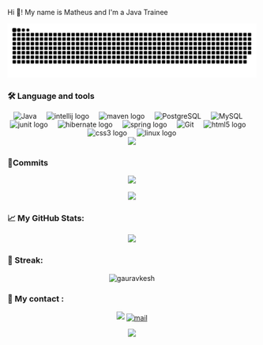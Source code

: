 Hi 👋! My name is Matheus and I'm a Java Trainee</h7>


<picture>
  <source media="(prefers-color-scheme: dark)" srcset="https://raw.githubusercontent.com/platane/platane/output/github-contribution-grid-snake-dark.svg">
  <source media="(prefers-color-scheme: dark)" srcset="https://raw.githubusercontent.com/platane/platane/output/github-contribution-grid-snake.svg">
  <img alt="github contribution grid snake animation" src="https://raw.githubusercontent.com/platane/platane/output/github-contribution-grid-snake.svg">
</picture>

<h3 align="left">🛠 Language and tools</h3>

<div align="center" style="margin-bottom: 15px">
    <img alt="Java" width="45" height="45" src="https://raw.githubusercontent.com/HighAmbition211/HighAmbition211/auxiliary/languages/java.svg" />
  <img width="12" />
      <img src="https://cdn.jsdelivr.net/gh/devicons/devicon/icons/intellij/intellij-original.svg" height="40" alt="intellij logo"  />
  <img width="12" />
    <img src="https://miro.medium.com/v2/resize:fit:450/1*kbSGIVukG6lL7JtAa9wiDA.png" height="40" alt="maven logo" />
    <img width="12" />
      <img alt="PostgreSQL" width="45" height="45" src="https://raw.githubusercontent.com/HighAmbition211/HighAmbition211/auxiliary/databases/postgres.svg" />
  <img width="12" />
     <img alt="MySQL" width="45" height="45" src="https://raw.githubusercontent.com/HighAmbition211/HighAmbition211/auxiliary/databases/mysql.svg" />
  <img width="12" />
    <img src="https://junit.org/junit5/assets/img/junit5-logo.png" height="40" alt="junit logo" />
   <img width="12" />
    <img src="https://cdn.freebiesupply.com/logos/large/2x/hibernate-logo-png-transparent.png" height="40" alt="hibernate logo" />
    <img width="12" />
    <img src="https://cdn.jsdelivr.net/gh/devicons/devicon/icons/spring/spring-original.svg" height="40" alt="spring logo" />
    <img width="12" />
   <img alt="Git" width="45" height="45" src="https://raw.githubusercontent.com/HighAmbition211/HighAmbition211/auxiliary/tools/Github.gif" />
  <img width="12" />
  <img src="https://cdn.jsdelivr.net/gh/devicons/devicon/icons/html5/html5-original.svg" height="40" alt="html5 logo"  />
  <img width="12" />
  <img src="https://cdn.jsdelivr.net/gh/devicons/devicon/icons/css3/css3-original.svg" height="40" alt="css3 logo"  />
  <img width="12" />
  <img src="https://cdn.jsdelivr.net/gh/devicons/devicon/icons/linux/linux-original.svg" height="40" alt="linux logo"  />
<div



<div align="center">
    <img height="180em" src="https://github-readme-stats-sigma-five.vercel.app/api/top-langs/?username=matheuspedrososeg&layout=compact&langs_count=7&theme=dark"/>
</div>


<h3 align="left">🚀Commits</h3>
 

<div align="center">
    <img height="180em" src="https://github-readme-stats-sigma-five.vercel.app/api?username=matheuspedrososeg&show_icons=true&theme=dark&include_all_commits=false&count_private=true"/>



![](https://github-profile-summary-cards.vercel.app/api/cards/productive-time?username=matheuspedrososeg&theme=highcontrast)

<h3 align="left">📈 My GitHub Stats:</h3>

![](https://github-profile-summary-cards.vercel.app/api/cards/profile-details?username=matheuspedrososeg&theme=highcontrast)

<h3 align="left">🎯 Streak:</h3>

 <img align="center"   width="400" src="https://github-readme-streak-stats.herokuapp.com/?user=matheuspedrososeg&theme=highcontrast&hide_border=true" alt="gauravkesh" />

<h3 align="left">📱 My contact :</h3>
<div align="center">
<img src="https://streak-stats.demolab.com?
</div>
    
<p align="center">
  <a href="mailto:pedrosom482@gmail.com" target="_blank">
    <img align="center" src="https://cdn.worldvectorlogo.com/logos/official-gmail-icon-2020-.svg" alt="mail" height="50" width="55" />
</div>

<p align="center">
     <img src="https://capsule-render.vercel.app/api?type=waving&color=gradient&height=100&section=footer"/>
</p>


